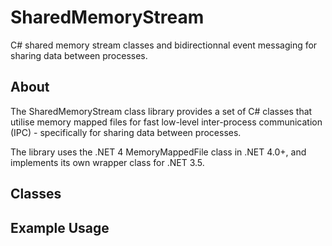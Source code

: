 SharedMemoryStream
============

C# shared memory stream classes and bidirectionnal event messaging for sharing data between processes.

About
-----

The SharedMemoryStream class library provides a set of C# classes that utilise memory mapped files for fast low-level inter-process communication (IPC) - specifically for sharing data between processes.

The library uses the .NET 4 MemoryMappedFile class in .NET 4.0+, and implements its own wrapper class for .NET 3.5.

Classes
-------


Example Usage
-------------


